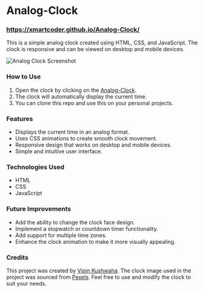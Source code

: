 # Analog-Clock

### https://xmartcoder.github.io/Analog-Clock/

This is a simple analog clock created using HTML, CSS, and JavaScript. The clock is responsive and can be viewed on desktop and mobile devices. 

![Analog Clock Screenshot](https://github.com/xmartcoder/Analog-Clock/blob/main/clock-sr.png)

### How to Use

1. Open the clock by clicking on the [Analog-Clock](https://github.com/xmartcoder/Analog-Clock/blob/main/clock-sr.png).
2. The clock will automatically display the current time.
3. You can clone this repo and use this on your personal projects.

### Features

- Displays the current time in an analog format.
- Uses CSS animations to create smooth clock movement.
- Responsive design that works on desktop and mobile devices.
- Simple and intuitive user interface.

### Technologies Used

- HTML
- CSS
- JavaScript

### Future Improvements

- Add the ability to change the clock face design.
- Implement a stopwatch or countdown timer functionality.
- Add support for multiple time zones.
- Enhance the clock animation to make it more visually appealing.

### Credits

This project was created by [Vipin Kushwaha](https://github.com/xmartcoder). The clock image used in the project was sourced from [Pexels](https://www.pexels.com/). Feel free to use and modify the clock to suit your needs.
